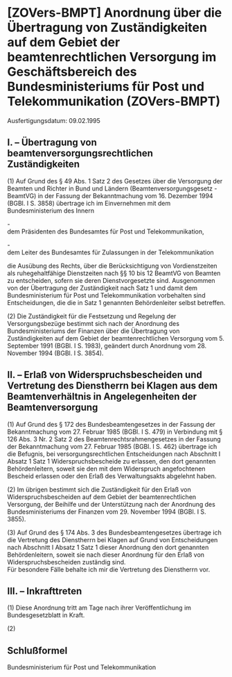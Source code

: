 # [ZOVers-BMPT] Anordnung über die Übertragung von Zuständigkeiten auf dem Gebiet der beamtenrechtlichen Versorgung im Geschäftsbereich des Bundesministeriums für Post und Telekommunikation  (ZOVers-BMPT)

Ausfertigungsdatum: 09.02.1995

 

## I. – Übertragung von beamtenversorgungsrechtlichen Zuständigkeiten

(1) Auf Grund des § 49 Abs. 1 Satz 2 des Gesetzes über die Versorgung der Beamten und Richter in Bund und Ländern (Beamtenversorgungsgesetz - BeamtVG) in der Fassung der Bekanntmachung vom 16. Dezember 1994 (BGBl. I S. 3858) übertrage ich im Einvernehmen mit dem Bundesministerium des Innern

\-  
dem Präsidenten des Bundesamtes für Post und Telekommunikation,

\-  
dem Leiter des Bundesamtes für Zulassungen in der Telekommunikation

die Ausübung des Rechts, über die Berücksichtigung von Vordienstzeiten als ruhegehaltfähige Dienstzeiten nach §§ 10 bis 12 BeamtVG von Beamten zu entscheiden, sofern sie deren Dienstvorgesetzte sind. Ausgenommen von der Übertragung der Zuständigkeit nach Satz 1 und damit dem Bundesministerium für Post und Telekommunikation vorbehalten sind Entscheidungen, die die in Satz 1 genannten Behördenleiter selbst betreffen.

(2) Die Zuständigkeit für die Festsetzung und Regelung der Versorgungsbezüge bestimmt sich nach der Anordnung des Bundesministeriums der Finanzen über die Übertragung von Zuständigkeiten auf dem Gebiet der beamtenrechtlichen Versorgung vom 5. September 1991 (BGBl. I S. 1983), geändert durch Anordnung vom 28. November 1994 (BGBl. I S. 3854).


## II. – Erlaß von Widerspruchsbescheiden und Vertretung des Dienstherrn bei Klagen aus dem Beamtenverhältnis in Angelegenheiten der Beamtenversorgung

(1) Auf Grund des § 172 des Bundesbeamtengesetzes in der Fassung der Bekanntmachung vom 27. Februar 1985 (BGBl. I S. 479) in Verbindung mit § 126 Abs. 3 Nr. 2 Satz 2 des Beamtenrechtsrahmengesetzes in der Fassung der Bekanntmachung vom 27. Februar 1985 (BGBl. I S. 462) übertrage ich die Befugnis, bei versorgungsrechtlichen Entscheidungen nach Abschnitt I Absatz 1 Satz 1 Widerspruchsbescheide zu erlassen, den dort genannten Behördenleitern, soweit sie den mit dem Widerspruch angefochtenen Bescheid erlassen oder den Erlaß des Verwaltungsakts abgelehnt haben.

(2) Im übrigen bestimmt sich die Zuständigkeit für den Erlaß von Widerspruchsbescheiden auf dem Gebiet der beamtenrechtlichen Versorgung, der Beihilfe und der Unterstützung nach der Anordnung des Bundesministeriums der Finanzen vom 29. November 1994 (BGBl. I S. 3855).

(3) Auf Grund des § 174 Abs. 3 des Bundesbeamtengesetzes übertrage ich die Vertretung des Dienstherrn bei Klagen auf Grund von Entscheidungen nach Abschnitt I Absatz 1 Satz 1 dieser Anordnung den dort genannten Behördenleitern, soweit sie nach dieser Anordnung für den Erlaß von Widerspruchsbescheiden zuständig sind.  
Für besondere Fälle behalte ich mir die Vertretung des Dienstherrn vor.


## III. – Inkrafttreten

(1) Diese Anordnung tritt am Tage nach ihrer Veröffentlichung im Bundesgesetzblatt in Kraft.

(2)


## Schlußformel

Bundesministerium für Post und Telekommunikation
